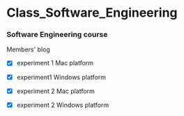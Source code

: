 # Class_Software_Engineering

### Software Engineering course

Members' blog

- [x] experiment 1 Mac platform

- [x] experiment1 Windows platform

- [x] experiment 2 Mac platform
- [x] experiment 2 Windows platform
